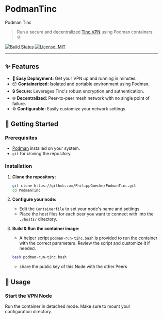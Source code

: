 # PodmanTinc
Podman Tinc
> Run a secure and decentralized [Tinc VPN](https://tinc-vpn.org/) using Podman containers. 🌐

[![Build Status](https://img.shields.io/badge/build-passing-brightgreen)](https://github.com/PhilippGoecke/PodmanTin)
[![License: MIT](https://img.shields.io/badge/License-MIT-yellow.svg)](https://opensource.org/licenses/MIT)

---

## ✨ Features

*   🚀 **Easy Deployment:** Get your VPN up and running in minutes.
*   📦 **Containerized:** Isolated and portable environment using Podman.
*   🔒 **Secure:** Leverages Tinc's robust encryption and authentication.
*   🌐 **Decentralized:** Peer-to-peer mesh network with no single point of failure.
*   ⚙️ **Configurable:** Easily customize your network settings.

## 🏁 Getting Started

### Prerequisites

*   [Podman](https://podman.io/getting-started/installation) installed on your system.
*   `git` for cloning the repository.

### Installation

1.  **Clone the repository:**
    ```sh
    git clone https://github.com/PhilippGoecke/PodmanTinc.git
    cd PodmanTinc
    ```

2.  **Configure your node:**
    - Edit the `Containerfile` to set your node's name and settings.
    - Place the host files for each peer you want to connect with into the `./hosts/` directory.

3.  **Build & Run the container image:**
    - A helper script `podman-run-tinc.bash` is provided to run the container with the correct parameters. Review the script and customize it if needed.
    ```sh
    bash podman-run-tinc.bash
    ```
    - share the public key of this Node with the other Peers

## 🚀 Usage

### Start the VPN Node

Run the container in detached mode. Make sure to mount your configuration directory.
